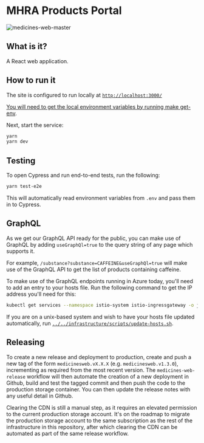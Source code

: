 # MHRA Products Portal

![medicines-web-master](https://github.com/MHRA/products/workflows/medicines-web-master/badge.svg)

## What is it?

A React web application.

## How to run it

The site is configured to run locally at [`http://localhost:3000/`](http://localhost:3000/)

[You will need to get the local environment variables by running make get-env](../../docs/principles/config.md).

Next, start the service:

```sh
yarn
yarn dev
```

## Testing

To open Cypress and run end-to-end tests, run the following:

```sh
yarn test-e2e
```

This will automatically read environment variables from `.env` and pass them in to Cypress.

## GraphQL

As we get our GraphQL API ready for the public, you can make use of GraphQL by adding `useGraphQl=true` to the query string of any page which supports it.

For example, `/substance?substance=CAFFEINE&useGraphQl=true` will make use of the GraphQL API to get the list of products containing caffeine.

To make use of the GraphQL endpoints running in Azure today, you'll need to add an entry to your hosts file. Run the following command to get the IP address you'll need for this:

```sh
kubectl get services --namespace istio-system istio-ingressgateway -o json | jq '.status.loadBalancer.ingress[0].ip'
```

If you are on a unix-based system and wish to have your hosts file updated automatically, run [`../../infrastructure/scripts/update-hosts.sh`](../../infrastructure/scripts/update-hosts.sh).

## Releasing

To create a new release and deployment to production, create and push a new tag of the form `medicinesweb.vX.X.X` (e.g. `medicinesweb.v1.3.0`), incrementing as required from the most recent version. The `medicines-web-release` workflow will then automate the creation of a new deployment in Github, build and test the tagged commit and then push the code to the production storage container. You can then update the release notes with any useful detail in Github.

Clearing the CDN is still a manual step, as it requires an elevated permission to the current production storage account. It's on the roadmap to migrate the production storage account to the same subscription as the rest of the infrastructure in this repository, after which clearing the CDN can be automated as part of the same release workflow.
